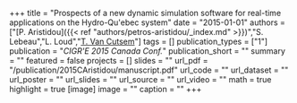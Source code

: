+++
title = "Prospects of a new dynamic simulation software for real-time applications on the Hydro-Qu'ebec system"
date = "2015-01-01"
authors = ["[P. Aristidou]({{< ref "authors/petros-aristidou/_index.md" >}})","S. Lebeau","L. Loud","[T. Van Cutsem](https://scholar.google.com/citations?user=rFDmBaIAAAAJ)"]
tags = []
publication_types = ["1"]
publication = "_CIGR'E 2015 Canada Conf._"
publication_short = ""
summary = ""
featured = false
projects = []
slides = ""
url_pdf = "/publication/2015CAristidou/manuscript.pdf"
url_code = ""
url_dataset = ""
url_poster = ""
url_slides = ""
url_source = ""
url_video = ""
math = true
highlight = true
[image]
image = ""
caption = ""
+++

